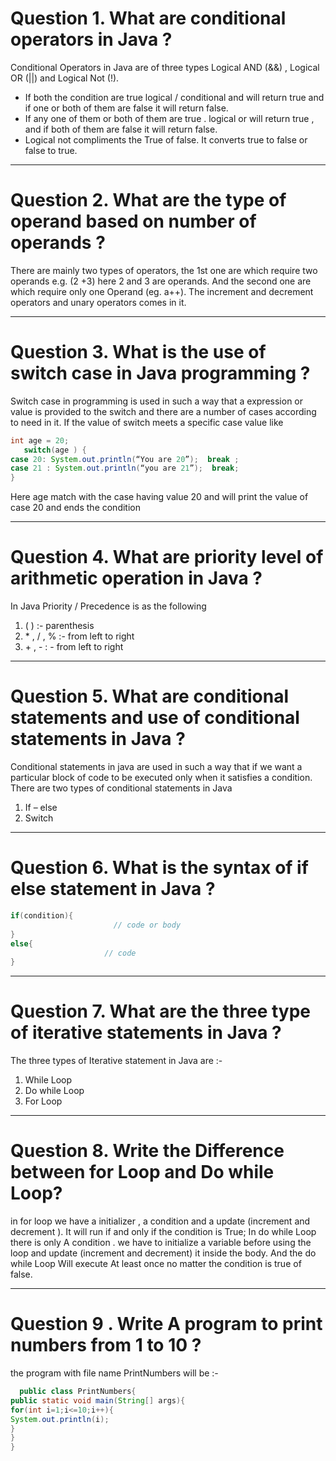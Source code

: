 # Question 1. What are conditional operators in Java ?
 Conditional Operators in Java are of three types Logical AND (&&) , Logical OR (||) and Logical Not (!).
* If both the condition are true logical / conditional and will return true and if one or both of them are false it will return false.
* If any one of them or both of them are true . logical or will return true , and if both of them are false it will return false.
* Logical not compliments the True of false. It converts true to false or false to true.

___
# Question 2. What are the type of operand based on number of operands ?
There are mainly two types of operators, the 1st one are which require two operands e.g. (2 +3) here 2 and 3 are operands.
And the second one are which require only one Operand (eg. a++). The increment and decrement operators and unary operators comes in it.

___
# Question 3.  What is the use of switch case in Java programming ?
Switch case in programming is used in such  a way that a expression or value is provided to the switch and there are a number of cases according to need in it. If the value of switch meets a specific case value like

```java
int age = 20;
   switch(age ) {
case 20: System.out.println(“You are 20”);  break ; 
case 21 : System.out.println(“you are 21”);  break;
}
```
Here age match with the case having value 20 and will print the value of case 20 and ends the condition

___
# Question 4. What are priority level of arithmetic operation in Java ?
In Java Priority / Precedence is as the following
1. ( ) :- parenthesis          
2. \* , /  , %                                    :-       from left to right
3. \+ , -                                             : -      from left to right

___
# Question 5. What are conditional statements and use of conditional statements in Java ?
Conditional statements in java are used in such a way that if we want a particular block of code to be executed only when it satisfies a condition.
There are two types of conditional statements in Java
1. If – else
2. Switch
___
# Question 6. What is the syntax of if else statement in Java ?
```java
if(condition){
                       // code or body
}
else{
                     // code 
}
```

___
# Question 7. What are the three type of iterative statements in Java ?
 The three types of Iterative statement in Java are :- 
1. While Loop
2. Do while Loop
3. For Loop

___
# Question 8. Write the Difference between for Loop and Do while Loop?
 in for loop we have a initializer , a condition  and a update (increment and decrement ). It will run if and only if the condition is True;
In do while Loop there is only A condition . we have to initialize a variable before using the loop and update (increment and decrement) it inside the body.
And the do while Loop Will execute At least once no matter the condition is true of false.

___
# Question 9 .  Write A program to print numbers from 1 to 10 ?
the program with file name PrintNumbers will be :-
```java
  public class PrintNumbers{
public static void main(String[] args){
for(int i=1;i<=10;i++){
System.out.println(i);          
}
} 
}
```
